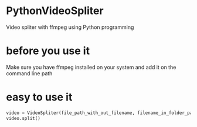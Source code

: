 # PythonVideoSpliter
Video spliter with ffmpeg using Python programming


# before you use it

Make sure you have ffmpeg installed on your system and add it on the command line path

# easy to use it

```python
video = VideoSpliter(file_path_with_out_filename, filename_in_folder_path, number_of_split)
video.split()
```



